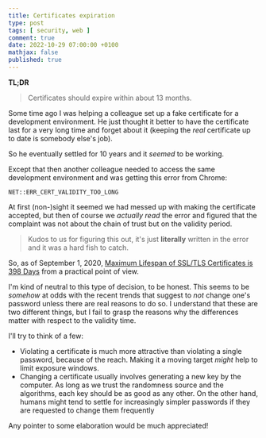 ```yaml
---
title: Certificates expiration
type: post
tags: [ security, web ]
comment: true
date: 2022-10-29 07:00:00 +0100
mathjax: false
published: true
---
```


**TL;DR**

> Certificates should expire within about 13 months.

Some time ago I was helping a colleague set up a fake certificate for a
development environment. He just thought it better to have the
certificate last for a very long time and forget about it (keeping the
*real* certificate up to date is somebody else's job).

So he eventually settled for 10 years and it *seemed* to be working.

Except that then another colleague needed to access the same development
environment and was getting this error from Chrome:

```
NET::ERR_CERT_VALIDITY_TOO_LONG
```

At first (non-)sight it seemed we had messed up with making the
certificate accepted, but then of course we *actually read* the error
and figured that the complaint was not about the chain of trust but on
the validity period.

> Kudos to us for figuring this out, it's just **literally** written in
> the error and it was a hard fish to catch.

So, as of September 1, 2020, [Maximum Lifespan of SSL/TLS Certificates
is 398 Days][] from a practical point of view.

I'm kind of neutral to this type of decision, to be honest. This seems
to be *somehow* at odds with the recent trends that suggest to *not*
change one's password unless there are real reasons to do so. I
understand that these are two different things, but I fail to grasp the
reasons why the differences matter with respect to the validity time.

I'll try to think of a few:

- Violating a certificate is much more attractive than violating a
  single password, because of the reach. Making it a moving target
  *might* help to limit exposure windows.
- Changing a certificate usually involves generating a new key by the
  computer. As long as we trust the randomness source and the
  algorithms, each key should be as good as any other. On the other
  hand, humans might tend to settle for increasingly simpler passwords
  if they are requested to change them frequently

Any pointer to some elaboration would be much appreciated!

[Maximum Lifespan of SSL/TLS Certificates is 398 Days]: https://thehackernews.com/2020/09/ssl-tls-certificate-validity-398.html
